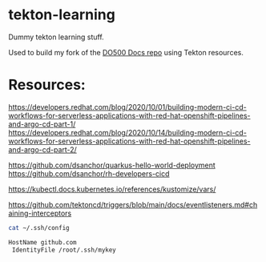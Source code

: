 # tekton-learning
Dummy tekton learning stuff.

Used to build my fork of the [DO500 Docs repo](https://github.com/jtudelag/enablement-docs) using Tekton resources.

# Resources:

https://developers.redhat.com/blog/2020/10/01/building-modern-ci-cd-workflows-for-serverless-applications-with-red-hat-openshift-pipelines-and-argo-cd-part-1/
https://developers.redhat.com/blog/2020/10/14/building-modern-ci-cd-workflows-for-serverless-applications-with-red-hat-openshift-pipelines-and-argo-cd-part-2/

https://github.com/dsanchor/quarkus-hello-world-deployment
https://github.com/dsanchor/rh-developers-cicd

https://kubectl.docs.kubernetes.io/references/kustomize/vars/

https://github.com/tektoncd/triggers/blob/main/docs/eventlisteners.md#chaining-interceptors


```  bash
cat ~/.ssh/config

HostName github.com
 IdentityFile /root/.ssh/mykey


```  